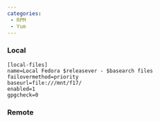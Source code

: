 ```yaml
---
categories:
 - RPM
 - Yum
---
```

### Local

    [local-files]
    name=Local Fedora $releasever - $basearch files
    failovermethod=priority
    baseurl=file:///mnt/f17/
    enabled=1
    gpgcheck=0

### Remote

